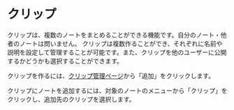 # クリップ

クリップは、複数のノートをまとめることができる機能です。自分のノート・他者のノートは問いません。
クリップは複数作ることができ、それぞれに名前や説明を設定して管理することが可能です。また、クリップを他のユーザーに公開するかどうかも選択することができます。

クリップを作るには、[クリップ管理ページ](x-mi-web://my/clips)から「追加」をクリックします。

クリップにノートを追加するには、対象のノートのメニューから「クリップ」をクリックし、追加先のクリップを選択します。
